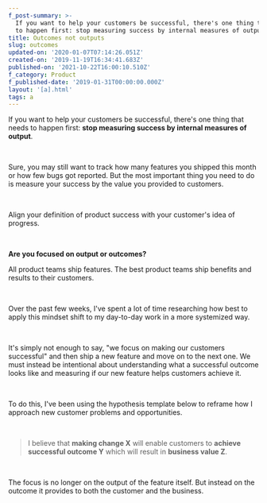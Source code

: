 ```yaml
---
f_post-summary: >-
  If you want to help your customers be successful, there's one thing that needs
  to happen first: stop measuring success by internal measures of output.
title: Outcomes not outputs
slug: outcomes
updated-on: '2020-01-07T07:14:26.051Z'
created-on: '2019-11-19T16:34:41.683Z'
published-on: '2021-10-22T16:00:10.510Z'
f_category: Product
f_published-date: '2019-01-31T00:00:00.000Z'
layout: '[a].html'
tags: a
---
```


If you want to help your customers be successful, there's one thing that needs to happen first: **stop measuring success by internal measures of output**.

‍

Sure, you may still want to track how many features you shipped this month or how few bugs got reported. But the most important thing you need to do is measure your success by the value you provided to customers.

‍

Align your definition of product success with your customer's idea of progress.

‍

**Are you focused on output or outcomes?**

All product teams ship features. The best product teams ship benefits and results to their customers.

‍

Over the past few weeks, I've spent a lot of time researching how best to apply this mindset shift to my day-to-day work in a more systemized way.

‍

It's simply not enough to say, "we focus on making our customers successful" and then ship a new feature and move on to the next one. We must instead be intentional about understanding what a successful outcome looks like and measuring if our new feature helps customers achieve it.

‍

To do this, I've been using the hypothesis template below to reframe how I approach new customer problems and opportunities.  

‍  

> I believe that **making change X** will enable customers to **achieve successful outcome Y** which will result in **business value Z**.

‍

The focus is no longer on the output of the feature itself. But instead on the outcome it provides to both the customer and the business.

‍
